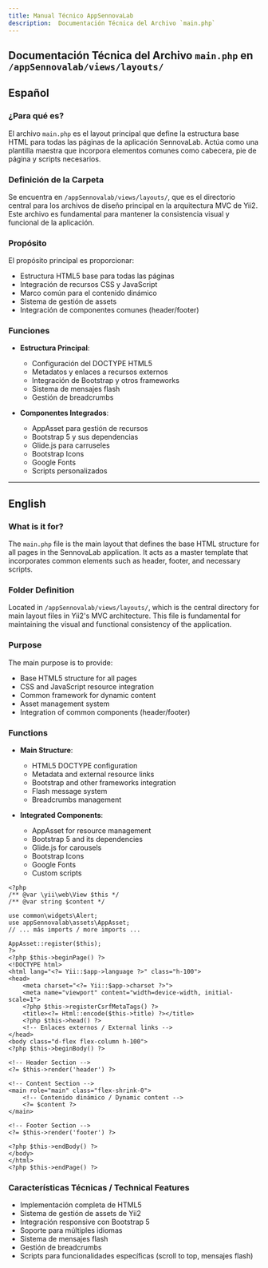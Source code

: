 ```yaml
---
title: Manual Técnico AppSennovaLab
description:  Documentación Técnica del Archivo `main.php`
---
```



## Documentación Técnica del Archivo `main.php` en `/appSennovalab/views/layouts/`

## Español

### ¿Para qué es?
El archivo `main.php` es el layout principal que define la estructura base HTML para todas las páginas de la aplicación SennovaLab. Actúa como una plantilla maestra que incorpora elementos comunes como cabecera, pie de página y scripts necesarios.

### Definición de la Carpeta
Se encuentra en `/appSennovalab/views/layouts/`, que es el directorio central para los archivos de diseño principal en la arquitectura MVC de Yii2. Este archivo es fundamental para mantener la consistencia visual y funcional de la aplicación.

### Propósito
El propósito principal es proporcionar:
- Estructura HTML5 base para todas las páginas
- Integración de recursos CSS y JavaScript
- Marco común para el contenido dinámico
- Sistema de gestión de assets
- Integración de componentes comunes (header/footer)

### Funciones
- **Estructura Principal**:
  - Configuración del DOCTYPE HTML5
  - Metadatos y enlaces a recursos externos
  - Integración de Bootstrap y otros frameworks
  - Sistema de mensajes flash
  - Gestión de breadcrumbs

- **Componentes Integrados**:
  - AppAsset para gestión de recursos
  - Bootstrap 5 y sus dependencias
  - Glide.js para carruseles
  - Bootstrap Icons
  - Google Fonts
  - Scripts personalizados

---

## English

### What is it for?
The `main.php` file is the main layout that defines the base HTML structure for all pages in the SennovaLab application. It acts as a master template that incorporates common elements such as header, footer, and necessary scripts.

### Folder Definition
Located in `/appSennovalab/views/layouts/`, which is the central directory for main layout files in Yii2's MVC architecture. This file is fundamental for maintaining the visual and functional consistency of the application.

### Purpose
The main purpose is to provide:
- Base HTML5 structure for all pages
- CSS and JavaScript resource integration
- Common framework for dynamic content
- Asset management system
- Integration of common components (header/footer)

### Functions
- **Main Structure**:
  - HTML5 DOCTYPE configuration
  - Metadata and external resource links
  - Bootstrap and other frameworks integration
  - Flash message system
  - Breadcrumbs management

- **Integrated Components**:
  - AppAsset for resource management
  - Bootstrap 5 and its dependencies
  - Glide.js for carousels
  - Bootstrap Icons
  - Google Fonts
  - Custom scripts

```php:appSennovalab/views/layouts/main.php
<?php
/** @var \yii\web\View $this */
/** @var string $content */

use common\widgets\Alert;
use appSennovalab\assets\AppAsset;
// ... más imports / more imports ...

AppAsset::register($this);
?>
<?php $this->beginPage() ?>
<!DOCTYPE html>
<html lang="<?= Yii::$app->language ?>" class="h-100">
<head>
    <meta charset="<?= Yii::$app->charset ?>">
    <meta name="viewport" content="width=device-width, initial-scale=1">
    <?php $this->registerCsrfMetaTags() ?>
    <title><?= Html::encode($this->title) ?></title>
    <?php $this->head() ?>
    <!-- Enlaces externos / External links -->
</head>
<body class="d-flex flex-column h-100">
<?php $this->beginBody() ?>

<!-- Header Section -->
<?= $this->render('header') ?>

<!-- Content Section -->
<main role="main" class="flex-shrink-0">
    <!-- Contenido dinámico / Dynamic content -->
    <?= $content ?>
</main>

<!-- Footer Section -->
<?= $this->render('footer') ?>

<?php $this->endBody() ?>
</body>
</html>
<?php $this->endPage() ?>
```

### Características Técnicas / Technical Features
- Implementación completa de HTML5
- Sistema de gestión de assets de Yii2
- Integración responsive con Bootstrap 5
- Soporte para múltiples idiomas
- Sistema de mensajes flash
- Gestión de breadcrumbs
- Scripts para funcionalidades específicas (scroll to top, mensajes flash)